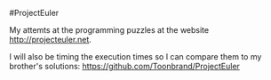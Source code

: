 #ProjectEuler

My attemts at the programming puzzles at the website http://projecteuler.net.

I will also be timing the execution times so I can compare them to my brother's solutions: https://github.com/Toonbrand/ProjectEuler